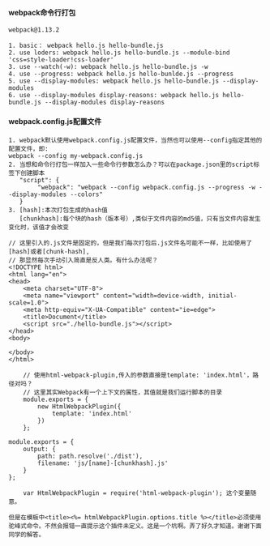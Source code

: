 #### webpack命令行打包
	webpack@1.13.2
	
	1. basic： webpack hello.js hello-bundle.js
	2. use loders: webpack hello.js hello-bundle.js --module-bind 'css=style-loader!css-loader'
	3. use --watch(-w): webpack hello.js hello-bundle.js -w
	4. use --progress: webpack hello.js hello-bunlde.js --progress
	5. use --display-modules: webpack hello.js hello-bundle.js --display-modules
	6. use --display-modules display-reasons: webpack hello.js hello-bundle.js --display-modules display-reasons

#### webpack.config.js配置文件
	1. webpack默认使用webpack.config.js配置文件，当然也可以使用--config指定其他的配置文件，即:
	webpack --config my-webpack.config.js
	2. 当想和命令行打包一样加入一些命令行参数怎么办？可以在package.json里的script标签下创建脚本
	   "script": {
	   		"webpack": "webpack --config webpack.config.js --progress -w --display-modules --colors"
	   }
	3. [hash]:本次打包生成的hash值
	   [chunkhash]:每个块的hash（版本号）,类似于文件内容的md5值，只有当文件内容发生变化时，该值才会改变
```
// 这里引入的.js文件是固定的，但是我们每次打包后.js文件名可能不一样，比如使用了[hash]或者[chunk-hash],
// 那显然每次手动引入简直是反人类。有什么办法呢？
<!DOCTYPE html>
<html lang="en">
<head>
    <meta charset="UTF-8">
    <meta name="viewport" content="width=device-width, initial-scale=1.0">
    <meta http-equiv="X-UA-Compatible" content="ie=edge">
    <title>Document</title>
    <script src="./hello-bundle.js"></script>
</head>
<body>
    
</body>
</html>
```		
```
	// 使用html-webpack-plugin,传入的参数直接是template: 'index.html'，路径对吗？
	// 这里其实Webpack有一个上下文的属性，其值就是我们运行脚本的目录
	module.exports = {
		new HtmlWebpackPlugin({
			template: 'index.html'
		})
	};
```
```
module.exports = {
	output: {
		path: path.resolve('./dist'),
		filename: 'js/[name]-[chunkhash].js'
	}
};
```
```
	var HtmlWebpackPlugin = require('html-webpack-plugin'); 这个变量随意。

但是在模板中<title><%= htmlWebpackPlugin.options.title %></title>必须使用驼峰式命令。不然会报错一直提示这个插件未定义。这是一个坑啊。弄了好久才知道。谢谢下面同学的解答。

```